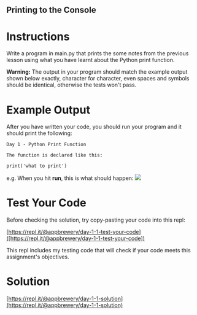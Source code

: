 ## Printing to the Console

# Instructions

Write a program in main.py that prints the some notes from the previous lesson using what you have learnt about the Python print function. 

**Warning:** The output in your program should match the example output shown below exactly, character for character, even spaces and symbols should be identical, otherwise the tests won't pass.

# Example Output

After you have written your code, you should run your program and it should print the following:

```
Day 1 - Python Print Function
```

```
The function is declared like this:
```

```
print('what to print')
```

e.g. When you hit **run**, this is what should happen:
![](https://cdn.fs.teachablecdn.com/q89uzhvRTf6CZHLtxLm6)

# Test Your Code

Before checking the solution, try copy-pasting your code into this repl: 

[https://repl.it/@appbrewery/day-1-1-test-your-code]([https://repl.it/@appbrewery/day-1-1-test-your-code])

This repl includes my testing code that will check if your code meets this assignment's objectives. 


# Solution

[https://repl.it/@appbrewery/day-1-1-solution](https://repl.it/@appbrewery/day-1-1-solution)